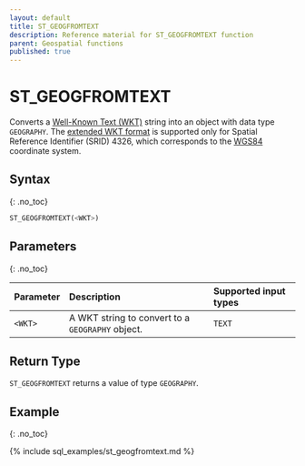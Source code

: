 ```yaml
---
layout: default
title: ST_GEOGFROMTEXT
description: Reference material for ST_GEOGFROMTEXT function
parent: Geospatial functions
published: true
---
```


# ST_GEOGFROMTEXT

Converts a [Well-Known Text (WKT)](https://en.wikipedia.org/wiki/Well-known_text_representation_of_geometry) string into an object with data type `GEOGRAPHY`. The [extended WKT format](https://en.wikipedia.org/wiki/Well-known_text_representation_of_geometry#Format_variations) is supported only for Spatial Reference Identifier (SRID) 4326, which corresponds to the [WGS84](https://en.wikipedia.org/wiki/World_Geodetic_System#WGS_84) coordinate system.

## Syntax
{: .no_toc}

```sql
ST_GEOGFROMTEXT(<WKT>)
```

## Parameters 
{: .no_toc}

| Parameter | Description                                                                                                         | Supported input types |
| :--------- | :------------------------------------------------------------------------------------------------------------------- | :-------------------|
| `<WKT>`   | A WKT string to convert to a `GEOGRAPHY` object. | `TEXT` |

## Return Type
`ST_GEOGFROMTEXT` returns a value of type `GEOGRAPHY`.

## Example
{: .no_toc}

{% include sql_examples/st_geogfromtext.md %}
